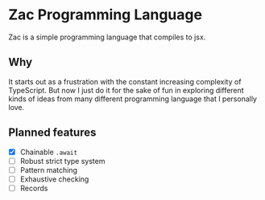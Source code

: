 # Zac Programming Language
Zac is a simple programming language that compiles to jsx.

## Why
It starts out as a frustration with the constant increasing complexity of TypeScript. But now I just do it for the sake of fun in exploring different kinds of ideas from many different programming language that I personally love.

## Planned features
- [x] Chainable `.await`
- [ ] Robust strict type system
- [ ] Pattern matching
- [ ] Exhaustive checking
- [ ] Records